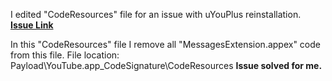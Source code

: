 I edited "CodeResources" file for an issue with uYouPlus reinstallation. <b> [Issue Link](https://github.com/qnblackcat/uYouPlus/issues/360#issuecomment-1214204795)</b>

In this "CodeResources" file I remove all "MessagesExtension.appex" code from this file.
File location: Payload\YouTube.app\_CodeSignature\CodeResources
<b>Issue solved for me.</b>
